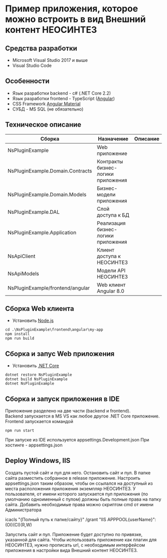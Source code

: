 # Пример приложения, которое можно встроить в вид Внешний контент НЕОСИНТЕЗ

## Средства разработки
- Microsoft Visual Studio 2017 и выше
- Visual Studio Code

## Особенности

  - Язык разработки backend - c# (.NET Core 2.2)
  - Язык разработки frontend - TypeScript ([Angular](https://angular.io/))
  - CSS Framework [Angular Material](https://material.angular.io/)
  - СУБД - MS SQL (не обязательно)

## Техническое описание
| Сборка | Назначение  | Описание  |
|--|--|--|
| NsPluginExample |Web приложение  | |
| NsPluginExample.Domain.Contracts | Контракты бизнес-логики приложения |  |
| NsPluginExample.Domain.Models | Бизнес-модели приложения |  |
| NsPluginExample.DAL | Слой доступа к БД |  |
| NsPluginExample.Application| Реализация бизнес-логики приложения|
| NsApiClient| Клиент доступа к НЕОСИНТЕЗ||
| NsApiModels| Модели API НЕОСИНТЕЗ||
| NsPluginExample/frontend/angular| Web клиент Angular 8.0 | ||


## Сборка Web клиента

- Установить [Node.js](https://nodejs.org/ "Node.js")

```
cd .\NsPluginExample\frontend\angular\my-app
npm install
npm run build
```

## Сборка и запус Web приложения

- Установить [.NET Core](https://www.microsoft.com/net/download ".NET Core")
```
dotnet restore NsPluginExample
dotnet build NsPluginExample
dotnet NsPluginExample
```

## Сборка и запуск приложения в IDE 

Приложение разделено на две части (backend и frontend).  
Backend запускается в MS VS как любое другое .NET Core приложение.  
Frontend запускается командой 
```
npm run start
```

При запуске из IDE используется appsettings.Development.json
При хостинге - appsettings.json

## Deploy Windows, IIS

Создать пустой сайт и пул для него. Остановить сайт и пул.
В папке сайта разместить собранное в release приложение. Настроить appsettings.json таким образом, чтобы он ссылался на доступный из места расположения приложения экземпляр НЕОСИНТЕЗ.
У пользователя, от имени которого запускается пул приложения (по умолчанию одноименный с пулом) должны быть полные права на папку сайта. Добавить необходимые права можно скриптом cmd от имени Администратора

icacls "{Полный путь к папке/сайту}" /grant "IIS APPPOOL\{userName}":(OI)(CI)(R,W)

Запустить сайт и пул. Приложение будет доступно по привязке, указанной для сайта.
Чтобы использовать приложение как плагин для НЕОСИНТЕЗ, нужно прописать url, с необходимым интерфейсом приложения в настройки вида Внешний контент НЕОСИНТЕЗ.
